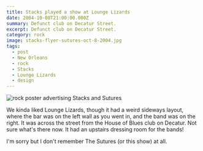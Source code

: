 ```yaml
---
title: Stacks played a show at Lounge Lizards
date: 2004-10-08T21:00:00.000Z
summary: Defunct club on Decatur Street.
excerpt: Defunct club on Decatur Street.
category: rock
image: stacks-flyer-sutures-oct-8-2004.jpg
tags:
  - post 
  - New Orleans
  - rock
  - Stacks
  - Lounge Lizards
  - design
---
```


![rock poster advertising Stacks and Sutures](/static/img/rock/stacks-flyer-sutures-oct-8-2004.jpg "rock poster advertising Stacks and Sutures")

We kinda liked Lounge Lizards, though it had a weird sideways layout, where the bar was on the left wall as you went in, and the band was on the right. It was across the street from the House of Blues club on Decatur. Not sure what's there now. It had an upstairs dressing room for the bands! 

I'm sorry but I don't remember The Sutures (or this show) at all.

